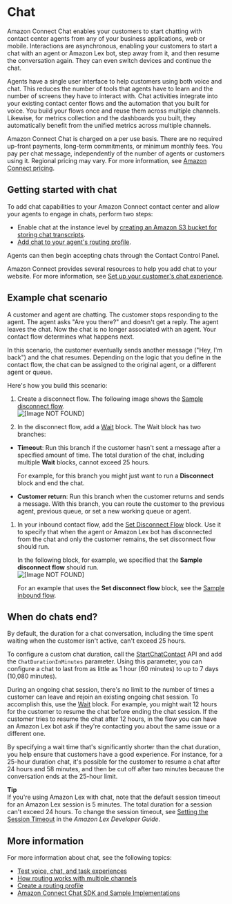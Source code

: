 # Chat<a name="chat"></a>

Amazon Connect Chat enables your customers to start chatting with contact center agents from any of your business applications, web or mobile\. Interactions are asynchronous, enabling your customers to start a chat with an agent or Amazon Lex bot, step away from it, and then resume the conversation again\. They can even switch devices and continue the chat\.

Agents have a single user interface to help customers using both voice and chat\. This reduces the number of tools that agents have to learn and the number of screens they have to interact with\. Chat activities integrate into your existing contact center flows and the automation that you built for voice\. You build your flows once and reuse them across multiple channels\. Likewise, for metrics collection and the dashboards you built, they automatically benefit from the unified metrics across multiple channels\.

Amazon Connect Chat is charged on a per use basis\. There are no required up\-front payments, long\-term commitments, or minimum monthly fees\. You pay per chat message, independently of the number of agents or customers using it\. Regional pricing may vary\. For more information, see [Amazon Connect pricing](http://aws.amazon.com/connect/pricing/)\. 

## Getting started with chat<a name="enable-chat"></a>

To add chat capabilities to your Amazon Connect contact center and allow your agents to engage in chats, perform two steps:
+ Enable chat at the instance level by [creating an Amazon S3 bucket for storing chat transcripts](amazon-connect-instances.md#get-started-data-storage)\. 
+ [Add chat to your agent's routing profile](routing-profiles.md)\.

Agents can then begin accepting chats through the Contact Control Panel\.

Amazon Connect provides several resources to help you add chat to your website\. For more information, see [Set up your customer's chat experience](enable-chat-in-app.md)\.

## Example chat scenario<a name="example-chat-scenario"></a>

A customer and agent are chatting\. The customer stops responding to the agent\. The agent asks "Are you there?" and doesn't get a reply\. The agent leaves the chat\. Now the chat is no longer associated with an agent\. Your contact flow determines what happens next\. 

In this scenario, the customer eventually sends another message \("Hey, I'm back"\) and the chat resumes\. Depending on the logic that you define in the contact flow, the chat can be assigned to the original agent, or a different agent or queue\.

Here's how you build this scenario:

1. Create a disconnect flow\. The following image shows the [Sample disconnect flow](sample-disconnect.md)\.   
![\[Image NOT FOUND\]](http://docs.aws.amazon.com/connect/latest/adminguide/images/sample-disconnect-flow.png)

1.  In the disconnect flow, add a [Wait](wait.md) block\. The Wait block has two branches: 
   +  **Timeout**: Run this branch if the customer hasn't sent a message after a specified amount of time\. The total duration of the chat, including multiple **Wait** blocks, cannot exceed 25 hours\. 

      For example, for this branch you might just want to run a **Disconnect** block and end the chat\. 
   +  **Customer return**: Run this branch when the customer returns and sends a message\. With this branch, you can route the customer to the previous agent, previous queue, or set a new working queue or agent\. 

1.  In your inbound contact flow, add the [Set Disconnect Flow](set-disconnect-flow.md) block\. Use it to specify that when the agent or Amazon Lex bot has disconnected from the chat and only the customer remains, the set disconnect flow should run\. 

    In the following block, for example, we specified that the **Sample disconnect flow** should run\.   
![\[Image NOT FOUND\]](http://docs.aws.amazon.com/connect/latest/adminguide/images/set-disconnect-flow.png)

    For an example that uses the **Set disconnect flow** block, see the [Sample inbound flow](sample-inbound-flow.md)\. 

## When do chats end?<a name="when-do-chats-end"></a>

 By default, the duration for a chat conversation, including the time spent waiting when the customer isn't active, can't exceed 25 hours\. 

 To configure a custom chat duration, call the [StartChatContact](https://docs.aws.amazon.com/connect/latest/APIReference/API_StartChatContact.html) API and add the `ChatDurationInMinutes` parameter\. Using this parameter, you can configure a chat to last from as little as 1 hour \(60 minutes\) to up to 7 days \(10,080 minutes\)\.

During an ongoing chat session, there's no limit to the number of times a customer can leave and rejoin an existing ongoing chat session\. To accomplish this, use the [Wait](wait.md) block\. For example, you might wait 12 hours for the customer to resume the chat before ending the chat session\. If the customer tries to resume the chat after 12 hours, in the flow you can have an Amazon Lex bot ask if they're contacting you about the same issue or a different one\. 

By specifying a wait time that's significantly shorter than the chat duration, you help ensure that customers have a good experience\. For instance, for a 25\-hour duration chat, it's possible for the customer to resume a chat after 24 hours and 58 minutes, and then be cut off after two minutes because the conversation ends at the 25\-hour limit\.

**Tip**  
If you're using Amazon Lex with chat, note that the default session timeout for an Amazon Lex session is 5 minutes\. The total duration for a session can't exceed 24 hours\. To change the session timeout, see [Setting the Session Timeout](https://docs.aws.amazon.com/lex/latest/dg/context-mgmt.html#context-mgmt-session-timeoutg) in the *Amazon Lex Developer Guide*\. 

## More information<a name="chat-more-info"></a>

For more information about chat, see the following topics:
+  [Test voice, chat, and task experiences](chat-testing.md) 
+  [How routing works with multiple channels](about-routing.md#routing-profile-channels-works) 
+  [Create a routing profile](routing-profiles.md) 
+  [Amazon Connect Chat SDK and Sample Implementations](https://github.com/amazon-connect/amazon-connect-chat-ui-examples/) 